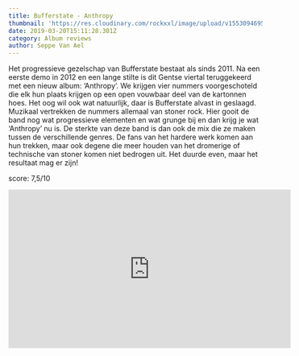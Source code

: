 ```yaml
---
title: Bufferstate - Anthropy
thumbnail: 'https://res.cloudinary.com/rockxxl/image/upload/v1553094695/bufferstate.jpg'
date: 2019-03-20T15:11:28.301Z
category: Album reviews
author: Seppe Van Ael
---
```

Het progressieve gezelschap van Bufferstate bestaat als sinds 2011. Na een eerste demo in 2012 en een lange stilte is dit Gentse viertal teruggekeerd met een nieuw album: ‘Anthropy’. We krijgen vier nummers voorgeschoteld die elk hun plaats krijgen op een open vouwbaar deel van de kartonnen hoes. Het oog wil ook wat natuurlijk, daar is Bufferstate alvast in geslaagd. Muzikaal vertrekken de nummers allemaal van stoner rock. Hier gooit de band nog wat progressieve elementen en wat grunge bij en dan krijg je wat ‘Anthropy’ nu is. De sterkte van deze band is dan ook de mix die ze maken tussen de verschillende genres. De fans van het hardere werk komen aan hun trekken, maar ook degene die meer houden van het dromerige of technische van stoner komen niet bedrogen uit. Het duurde even, maar het resultaat mag er zijn!    

score: 7,5/10

<iframe width="560" height="315" src="https://www.youtube.com/embed/J7OULGJJa40" frameborder="0" allow="accelerometer; autoplay; encrypted-media; gyroscope; picture-in-picture" allowfullscreen></iframe>
